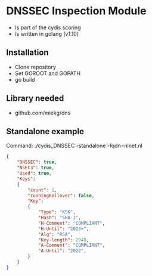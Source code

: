 # DNSSEC Inspection Module

* Is part of the cydis scoring
* Is written in golang (v1.10)

## Installation
* Clone repository
* Set GOROOT and GOPATH
* go build

## Library needed

* github.com/miekg/dns

## Standalone example

Command: ./cydis_DNSSEC -standalone -fqdn=nlnet.nl

``` json
{
    "DNSSEC": true,
    "NSEC3": true,
    "Used": true,
    "Keys":
    {
        "count": 1, 
        "runningRollover": false,
        "Key":
        {
            "Type": "KSK",
            "Hash": "SHA-1",
            "H-Comment": "COMPLIANT",
            "H-Until": "2023+",
            "Alg": "RSA",
            "Key-length": 2048,
            "A-Comment": "COMPLIANT",
            "A-Until": "2022",
        }
    }
}
```